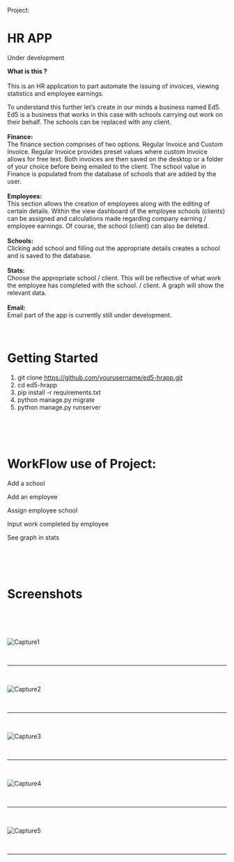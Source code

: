 Project:<h1><b>HR APP</b></h1> Under development


<b>What is this ? </b>
<br>
<br>
This is an HR application to part automate the issuing of invoices, viewing statistics and employee earnings.

To understand this further let’s create in our minds a business named Ed5. Ed5 is a business that works in this case with schools carrying out work on their behalf. The schools can be replaced with any client.
<br>
<br>
<b>Finance: </b>
<br>
The finance section comprises of two options. Regular Invoice and Custom Invoice. Regular Invoice provides preset values where custom Invoice allows for free text. Both invoices are then saved on the desktop or a folder of your choice before being emailed to the client.
The school value in Finance is populated from the database of schools that are added by the user.
<br>
<br>
<b>Employees: </b>
<br>
This section allows the creation of employees along with the editing of certain details. Within the view dashboard of the employee schools (clients) can be assigned and calculations made regarding company earning / employee earnings.
Of course, the school (client) can also be deleted.
<br>
<br>
<b>Schools: </b>
<br>
Clicking add school and filling out the appropriate details creates a school and is saved to the database.
<br>
<br>
<b>Stats: </b>
<br>
Choose the appropriate school / client. This will be reflective of what work the employee has completed with the school. / client. A graph will show the relevant data.
<br>
<br>
<b>Email: </b>
<br>
Email part of the app is currently still under development.
<br>
<br>
<br>
<h1><b>Getting Started</b></h1>

1.	git clone https://github.com/yourusername/ed5-hrapp.git
2.	cd ed5-hrapp
3.	pip install -r requirements.txt
4.	python manage.py migrate
5.	python manage.py runserver
<br>
<br>
<br>
<h1><b>WorkFlow use of Project:</b></h1>

Add a school

Add an employee

Assign employee school

Input work completed by employee

See graph in stats


<br>
<br>
<br>
<h1><b>Screenshots</b></h1>
<br>
<br>
<br>

![Capture1](https://github.com/andrewbyteforge/hrapp/assets/155364089/c7cb6a3b-8eeb-4cdb-893f-fa332984399e)

<br>
<hr>
<br>

![Capture2](https://github.com/andrewbyteforge/hrapp/assets/155364089/0d4c3eb0-fdc1-4ab3-bfc5-1d2da63f74c4)

<br>
<hr>
<br>

![Capture3](https://github.com/andrewbyteforge/hrapp/assets/155364089/e744b472-c9ae-4c14-9cce-48de6f4713e1)

<br>
<hr>
<br>

![Capture4](https://github.com/andrewbyteforge/hrapp/assets/155364089/7397d35a-6607-48d7-bb8b-0179cb21423b)


<br>
<hr>
<br>



![Capture5](https://github.com/andrewbyteforge/hrapp/assets/155364089/28d4cb46-7fca-4210-b7e4-bf32b07100bd)




<br>
<hr>
<br>




























































